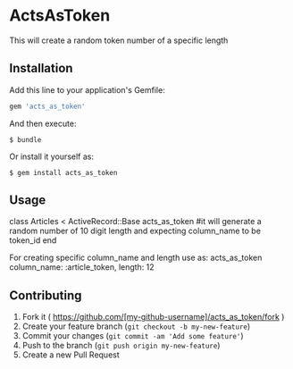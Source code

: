 # ActsAsToken

This will create a random token number of a specific length
## Installation

Add this line to your application's Gemfile:

```ruby
gem 'acts_as_token'
```

And then execute:

    $ bundle

Or install it yourself as:

    $ gem install acts_as_token

## Usage

class Articles < ActiveRecord::Base
  acts_as_token
  #it will generate a random number of 10 digit length and expecting column_name to be token_id
end

For creating specific column_name and length use as:
acts_as_token column_name: :article_token, length: 12

## Contributing

1. Fork it ( https://github.com/[my-github-username]/acts_as_token/fork )
2. Create your feature branch (`git checkout -b my-new-feature`)
3. Commit your changes (`git commit -am 'Add some feature'`)
4. Push to the branch (`git push origin my-new-feature`)
5. Create a new Pull Request
